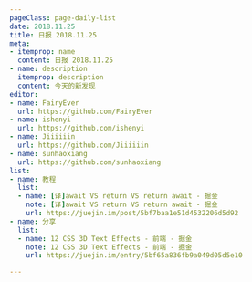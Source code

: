 ```yaml
---
pageClass: page-daily-list
date: 2018.11.25
title: 日报 2018.11.25
meta:
- itemprop: name
  content: 日报 2018.11.25
- name: description
  itemprop: description
  content: 今天的新发现
editor:
- name: FairyEver
  url: https://github.com/FairyEver
- name: ishenyi
  url: https://github.com/ishenyi
- name: Jiiiiiin
  url: https://github.com/Jiiiiiin
- name: sunhaoxiang
  url: https://github.com/sunhaoxiang
list:
- name: 教程
  list:
  - name: [译]await VS return VS return await - 掘金
    note: [译]await VS return VS return await - 掘金
    url: https://juejin.im/post/5bf7baa1e51d4532206d5d92
- name: 分享
  list:
  - name: 12 CSS 3D Text Effects - 前端 - 掘金
    note: 12 CSS 3D Text Effects - 前端 - 掘金
    url: https://juejin.im/entry/5bf65a836fb9a049d05d5e10

---
```


<daily-list v-bind="$page.frontmatter"/>